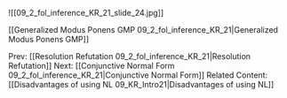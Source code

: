 ﻿

![[09_2_fol_inference_KR_21_slide_24.jpg]]

[[Generalized Modus Ponens GMP 09_2_fol_inference_KR_21|Generalized Modus Ponens GMP]]

Prev: [[Resolution Refutation 09_2_fol_inference_KR_21|Resolution Refutation]]
Next: [[Conjunctive Normal Form 09_2_fol_inference_KR_21|Conjunctive Normal Form]]
Related Content:
[[Disadvantages of using NL 09_KR_Intro21|Disadvantages of using NL]]